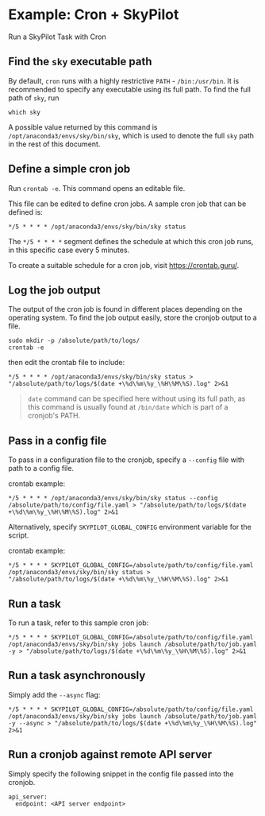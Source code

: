 # Example: Cron + SkyPilot

Run a SkyPilot Task with Cron

## Find the `sky` executable path

By default, `cron` runs with a highly restrictive `PATH` - `/bin:/usr/bin`.
It is recommended to specify any executable using its full path. To find the full path of `sky`, run

```console
which sky
```

A possible value returned by this command is `/opt/anaconda3/envs/sky/bin/sky`, which is used to denote the full `sky` path in the rest of this document.

## Define a simple cron job

Run `crontab -e`. This command opens an editable file.

This file can be edited to define cron jobs. A sample cron job that can be defined is:
```console
*/5 * * * * /opt/anaconda3/envs/sky/bin/sky status
```

The `*/5 * * * *` segment defines the schedule at which this cron job runs, in this specific case every 5 minutes.

To create a suitable schedule for a cron job, visit https://crontab.guru/.

## Log the job output

The output of the cron job is found in different places depending on the operating system. To find the job output easily, store the cronjob output to a file.

```console
sudo mkdir -p /absolute/path/to/logs/
crontab -e
```
then edit the crontab file to include:
```console
*/5 * * * * /opt/anaconda3/envs/sky/bin/sky status > "/absolute/path/to/logs/$(date +\%d\%m\%y_\%H\%M\%S).log" 2>&1
```

> `date` command can be specified here without using its full path, as
> this command is usually found at `/bin/date` which is part of a cronjob's PATH.

## Pass in a config file
To pass in a configuration file to the cronjob, specify a `--config` file with path to a config file.

crontab example:
```console
*/5 * * * * /opt/anaconda3/envs/sky/bin/sky status --config /absolute/path/to/config/file.yaml > "/absolute/path/to/logs/$(date +\%d\%m\%y_\%H\%M\%S).log" 2>&1
```

Alternatively, specify `SKYPILOT_GLOBAL_CONFIG` environment variable for the script.

crontab example:
```console
*/5 * * * * SKYPILOT_GLOBAL_CONFIG=/absolute/path/to/config/file.yaml /opt/anaconda3/envs/sky/bin/sky status > "/absolute/path/to/logs/$(date +\%d\%m\%y_\%H\%M\%S).log" 2>&1
```

## Run a task
To run a task, refer to this sample cron job:
```console
*/5 * * * * SKYPILOT_GLOBAL_CONFIG=/absolute/path/to/config/file.yaml /opt/anaconda3/envs/sky/bin/sky jobs launch /absolute/path/to/job.yaml -y > "/absolute/path/to/logs/$(date +\%d\%m\%y_\%H\%M\%S).log" 2>&1
```

## Run a task asynchronously
Simply add the `--async` flag:
```console
*/5 * * * * SKYPILOT_GLOBAL_CONFIG=/absolute/path/to/config/file.yaml /opt/anaconda3/envs/sky/bin/sky jobs launch /absolute/path/to/job.yaml -y --async > "/absolute/path/to/logs/$(date +\%d\%m\%y_\%H\%M\%S).log" 2>&1
```

## Run a cronjob against remote API server
Simply specify the following snippet in the config file passed into the cronjob.
```console
api_server:
  endpoint: <API server endpoint>
```
